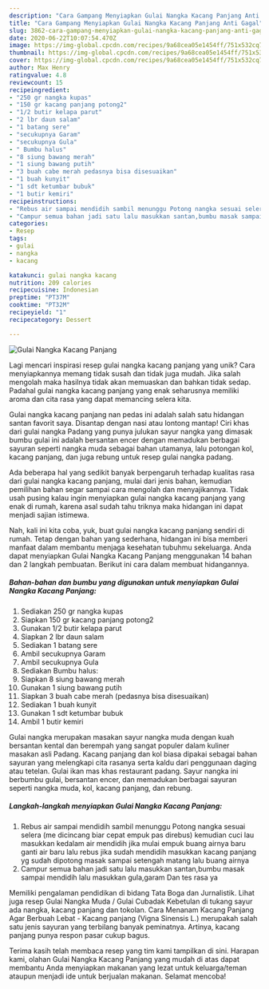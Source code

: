 ```yaml
---
description: "Cara Gampang Menyiapkan Gulai Nangka Kacang Panjang Anti Gagal"
title: "Cara Gampang Menyiapkan Gulai Nangka Kacang Panjang Anti Gagal"
slug: 3862-cara-gampang-menyiapkan-gulai-nangka-kacang-panjang-anti-gagal
date: 2020-06-22T10:07:54.470Z
image: https://img-global.cpcdn.com/recipes/9a68cea05e1454ff/751x532cq70/gulai-nangka-kacang-panjang-foto-resep-utama.jpg
thumbnail: https://img-global.cpcdn.com/recipes/9a68cea05e1454ff/751x532cq70/gulai-nangka-kacang-panjang-foto-resep-utama.jpg
cover: https://img-global.cpcdn.com/recipes/9a68cea05e1454ff/751x532cq70/gulai-nangka-kacang-panjang-foto-resep-utama.jpg
author: Max Henry
ratingvalue: 4.8
reviewcount: 15
recipeingredient:
- "250 gr nangka kupas"
- "150 gr kacang panjang potong2"
- "1/2 butir kelapa parut"
- "2 lbr daun salam"
- "1 batang sere"
- "secukupnya Garam"
- "secukupnya Gula"
- " Bumbu halus"
- "8 siung bawang merah"
- "1 siung bawang putih"
- "3 buah cabe merah pedasnya bisa disesuaikan"
- "1 buah kunyit"
- "1 sdt ketumbar bubuk"
- "1 butir kemiri"
recipeinstructions:
- "Rebus air sampai mendidih sambil menunggu Potong nangka sesuai selera (me dicincang biar cepat empuk pas direbus) kemudian cuci lau masukkan kedalam air mendidih jika mulai empuk buang airnya baru ganti air baru lalu rebus jika sudah mendidih masukkan kacang panjang yg sudah dipotong masak sampai setengah matang lalu buang airnya"
- "Campur semua bahan jadi satu lalu masukkan santan,bumbu masak sampai mendidih lalu masukkan gula,garam Dan tes rasa ya"
categories:
- Resep
tags:
- gulai
- nangka
- kacang

katakunci: gulai nangka kacang 
nutrition: 209 calories
recipecuisine: Indonesian
preptime: "PT37M"
cooktime: "PT32M"
recipeyield: "1"
recipecategory: Dessert

---
```



![Gulai Nangka Kacang Panjang](https://img-global.cpcdn.com/recipes/9a68cea05e1454ff/751x532cq70/gulai-nangka-kacang-panjang-foto-resep-utama.jpg)

Lagi mencari inspirasi resep gulai nangka kacang panjang yang unik? Cara menyiapkannya memang tidak susah dan tidak juga mudah. Jika salah mengolah maka hasilnya tidak akan memuaskan dan bahkan tidak sedap. Padahal gulai nangka kacang panjang yang enak seharusnya memiliki aroma dan cita rasa yang dapat memancing selera kita.

Gulai nangka kacang panjang nan pedas ini adalah salah satu hidangan santan favorit saya. Disantap dengan nasi atau lontong mantap! Ciri khas dari gulai nangka Padang yang punya julukan sayur nangka yang dimasak bumbu gulai ini adalah bersantan encer dengan memadukan berbagai sayuran seperti nangka muda sebagai bahan utamanya, lalu potongan kol, kacang panjang, dan juga rebung untuk resep gulai nangka padang.

Ada beberapa hal yang sedikit banyak berpengaruh terhadap kualitas rasa dari gulai nangka kacang panjang, mulai dari jenis bahan, kemudian pemilihan bahan segar sampai cara mengolah dan menyajikannya. Tidak usah pusing kalau ingin menyiapkan gulai nangka kacang panjang yang enak di rumah, karena asal sudah tahu triknya maka hidangan ini dapat menjadi sajian istimewa.


Nah, kali ini kita coba, yuk, buat gulai nangka kacang panjang sendiri di rumah. Tetap dengan bahan yang sederhana, hidangan ini bisa memberi manfaat dalam membantu menjaga kesehatan tubuhmu sekeluarga. Anda dapat menyiapkan Gulai Nangka Kacang Panjang menggunakan 14 bahan dan 2 langkah pembuatan. Berikut ini cara dalam membuat hidangannya.

<!--inarticleads1-->

##### Bahan-bahan dan bumbu yang digunakan untuk menyiapkan Gulai Nangka Kacang Panjang:

1. Sediakan 250 gr nangka kupas
1. Siapkan 150 gr kacang panjang potong2
1. Gunakan 1/2 butir kelapa parut
1. Siapkan 2 lbr daun salam
1. Sediakan 1 batang sere
1. Ambil secukupnya Garam
1. Ambil secukupnya Gula
1. Sediakan  Bumbu halus:
1. Siapkan 8 siung bawang merah
1. Gunakan 1 siung bawang putih
1. Siapkan 3 buah cabe merah (pedasnya bisa disesuaikan)
1. Sediakan 1 buah kunyit
1. Gunakan 1 sdt ketumbar bubuk
1. Ambil 1 butir kemiri


Gulai nangka merupakan masakan sayur nangka muda dengan kuah bersantan kental dan berempah yang sangat populer dalam kuliner masakan asli Padang. Kacang panjang dan kol biasa dipakai sebagai bahan sayuran yang melengkapi cita rasanya serta kaldu dari penggunaan daging atau tetelan. Gulai ikan mas khas restaurant padang. Sayur nangka ini berbumbu gulai, bersantan encer, dan memadukan berbagai sayuran seperti nangka muda, kol, kacang panjang, dan rebung. 

<!--inarticleads2-->

##### Langkah-langkah menyiapkan Gulai Nangka Kacang Panjang:

1. Rebus air sampai mendidih sambil menunggu Potong nangka sesuai selera (me dicincang biar cepat empuk pas direbus) kemudian cuci lau masukkan kedalam air mendidih jika mulai empuk buang airnya baru ganti air baru lalu rebus jika sudah mendidih masukkan kacang panjang yg sudah dipotong masak sampai setengah matang lalu buang airnya
1. Campur semua bahan jadi satu lalu masukkan santan,bumbu masak sampai mendidih lalu masukkan gula,garam Dan tes rasa ya


Memiliki pengalaman pendidikan di bidang Tata Boga dan Jurnalistik. Lihat juga resep Gulai Nangka Muda / Gulai Cubadak Kebetulan di tukang sayur ada nangka, kacang panjang dan tokolan. Cara Menanam Kacang Panjang Agar Berbuah Lebat - Kacang panjang (Vigna Sinensis L.) merupakah salah satu jenis sayuran yang terbilang banyak peminatnya. Artinya, kacang panjang punya respon pasar cukup bagus. 

Terima kasih telah membaca resep yang tim kami tampilkan di sini. Harapan kami, olahan Gulai Nangka Kacang Panjang yang mudah di atas dapat membantu Anda menyiapkan makanan yang lezat untuk keluarga/teman ataupun menjadi ide untuk berjualan makanan. Selamat mencoba!
